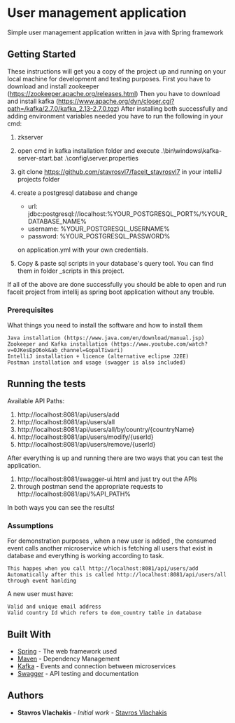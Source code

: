# User management application

Simple user management application written in java with Spring framework

## Getting Started

These instructions will get you a copy of the project up and running on your local machine for development and testing purposes.
First you have to download and install zookeeper (https://zookeeper.apache.org/releases.html)
Then you have to download and install kafka (https://www.apache.org/dyn/closer.cgi?path=/kafka/2.7.0/kafka_2.13-2.7.0.tgz)
After installing both successfully and adding environment variables needed you have to run the following in your cmd:
1) zkserver
2) open cmd in kafka installation folder and execute .\bin\windows\kafka-server-start.bat .\config\server.properties
3) git clone https://github.com/stavrosvl7/faceit_stavrosvl7 in your intelliJ projects folder
4) create a postgresql database and change
     * url: jdbc:postgresql://localhost:%YOUR_POSTGRESQL_PORT%/%YOUR_DATABASE_NAME%
     * username: %YOUR_POSTGRESQL_USERNAME%
     * password: %YOUR_POSTGRESQL_PASSWORD%

    on application.yml with your own credentials.
5) Copy & paste sql scripts in your database's query tool. You can find them in folder _scripts in this project.

If all of the above are done successfully you should be able to open and run faceit project from intellij as spring boot application without any trouble.

### Prerequisites

What things you need to install the software and how to install them

```
Java installation (https://www.java.com/en/download/manual.jsp)
Zookeeper and Kafka installation (https://www.youtube.com/watch?v=OJKesEpO6ok&ab_channel=GopalTiwari)
IntelliJ installation + licence (alternative eclipse J2EE)
Postman installation and usage (swagger is also included)
```

## Running the tests
Available API Paths:
1) http://localhost:8081/api/users/add
2) http://localhost:8081/api/users/all
3) http://localhost:8081/api/users/all/by/country/{countryName}
4) http://localhost:8081/api/users/modify/{userId}
5) http://localhost:8081/api/users/remove/{userId}

After everything is up and running there are two ways that you can test the application.
1) http://localhost:8081/swagger-ui.html and just try out the APIs
2) through postman send the appropriate requests to http://localhost:8081/api/%API_PATH%

In both ways you can see the results!

### Assumptions

For demonstration purposes , when a new user is added , the consumed event calls another microservice
which is fetching all users that exist in database and everything is working according to task.


```
This happes when you call http://localhost:8081/api/users/add
Automatically after this is called http://localhost:8081/api/users/all through event hanlding
```

A new user must have:

```
Valid and unique email address
Valid country Id which refers to dom_country table in database
```

## Built With

* [Spring](https://spring.io/) - The web framework used
* [Maven](https://maven.apache.org/) - Dependency Management
* [Kafka](https://kafka.apache.org/) - Events and connection between microservices 
* [Swagger](https://swagger.io/) - API testing and documentation 

## Authors

* **Stavros Vlachakis** - *Initial work* - [Stavros Vlachakis](https://github.com/stavrosvl7)


